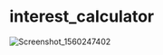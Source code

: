 # interest_calculator

![Screenshot_1560247402](https://user-images.githubusercontent.com/34344691/59263500-cca9b800-8c5e-11e9-972c-39813acc28ce.png)
